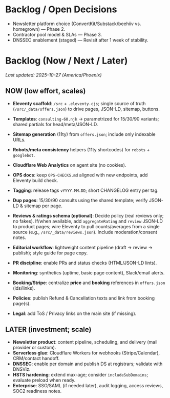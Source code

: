 # Backlog / Open Decisions

- Newsletter platform choice (ConvertKit/Substack/beehiiv vs. homegrown) — Phase 2.
- Contractor pool model & SLAs — Phase 3.
- DNSSEC enablement (staged) — Revisit after 1 week of stability.

# Backlog (Now / Next / Later)

_Last updated: 2025-10-27 (America/Phoenix)_

## NOW (low effort, scales)
- **Eleventy scaffold**: `/src` + `.eleventy.cjs`; single source of truth (`/src/_data/offers.json`) to drive pages, JSON-LD, sitemap, buttons.
- **Templates**: `consulting-60.njk` → parametrized for 15/30/90 variants; shared partials for head/meta/JSON-LD.
- **Sitemap generation** (11ty) from `offers.json`; include only indexable URLs.
- **Robots/meta consistency** helpers (11ty shortcodes) for `robots` + `googlebot`.
- **Cloudflare Web Analytics** on agent site (no cookies).
- **OPS docs**: keep `OPS-CHECKS.md` aligned with new endpoints, add Eleventy build check.
- **Tagging**: release tags `vYYYY.MM.DD`; short CHANGELOG entry per tag.

- **Dup pages**: 15/30/90 consults using the shared template; verify JSON-LD & sitemap per page.
- **Reviews & ratings schema (optional)**: Decide policy (real reviews only; no fakes). If/when available, add `aggregateRating` and `review` JSON-LD to product pages; wire Eleventy to pull counts/averages from a single source (e.g., `/src/_data/reviews.json`). Include moderation/consent notes.
- **Editorial workflow**: lightweight content pipeline (draft → review → publish); style guide for page copy.
- **PR discipline**: enable PRs and status checks (HTML/JSON-LD lints).
- **Monitoring**: synthetics (uptime, basic page content), Slack/email alerts.
- **Booking/Stripe**: centralize **price** and **booking** references in `offers.json` (ids/links).
- **Policies**: publish Refund & Cancellation texts and link from booking page(s).
- **Legal**: add ToS / Privacy links on the main site (if missing).

## LATER (investment; scale)
- **Newsletter product**: content pipeline, scheduling, and delivery (mail provider or custom).
- **Serverless glue**: Cloudflare Workers for webhooks (Stripe/Calendar), CRM/contact handoff.
- **DNSSEC**: enable per domain and publish DS at registrars; validate with DNSViz.
- **HSTS hardening**: extend max-age; consider `includeSubDomains`; evaluate preload when ready.
- **Enterprise**: SSO/SAML (if needed later), audit logging, access reviews, SOC2 readiness notes.

